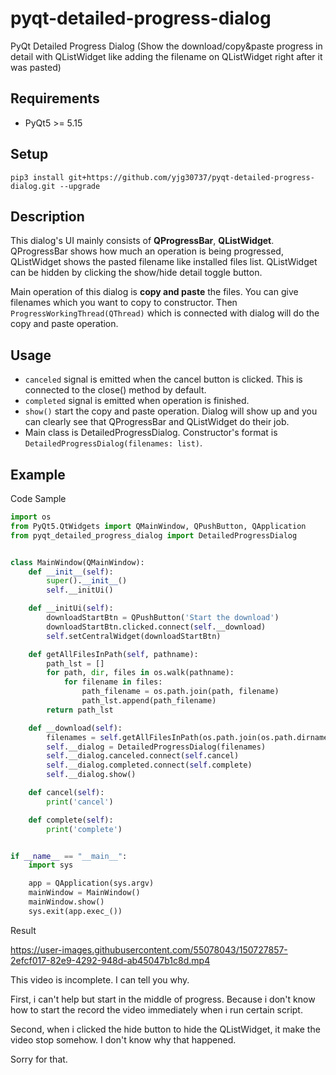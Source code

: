 # pyqt-detailed-progress-dialog
PyQt Detailed Progress Dialog (Show the download/copy&paste progress in detail with QListWidget like adding the filename on QListWidget right after it was pasted)

## Requirements
* PyQt5 >= 5.15

## Setup
```pip3 install git+https://github.com/yjg30737/pyqt-detailed-progress-dialog.git --upgrade```

## Description
This dialog's UI mainly consists of <b>QProgressBar</b>, <b>QListWidget</b>. QProgressBar shows how much an operation is being progressed, QListWidget shows the pasted filename like installed files list. QListWidget can be hidden by clicking the show/hide detail toggle button. 

Main operation of this dialog is <b>copy and paste</b> the files. You can give filenames which you want to copy to constructor. Then ```ProgressWorkingThread(QThread)``` which is connected with dialog will do the copy and paste operation.

## Usage
* ```canceled``` signal is emitted when the cancel button is clicked. This is connected to the close() method by default.
* ```completed``` signal is emitted when operation is finished.
* ```show()``` start the copy and paste operation. Dialog will show up and you can clearly see that QProgressBar and QListWidget do their job.
* Main class is DetailedProgressDialog. Constructor's format is ```DetailedProgressDialog(filenames: list)```.

## Example
Code Sample
```python
import os
from PyQt5.QtWidgets import QMainWindow, QPushButton, QApplication
from pyqt_detailed_progress_dialog import DetailedProgressDialog


class MainWindow(QMainWindow):
    def __init__(self):
        super().__init__()
        self.__initUi()

    def __initUi(self):
        downloadStartBtn = QPushButton('Start the download')
        downloadStartBtn.clicked.connect(self.__download)
        self.setCentralWidget(downloadStartBtn)

    def getAllFilesInPath(self, pathname):
        path_lst = []
        for path, dir, files in os.walk(pathname):
            for filename in files:
                path_filename = os.path.join(path, filename)
                path_lst.append(path_filename)
        return path_lst

    def __download(self):
        filenames = self.getAllFilesInPath(os.path.join(os.path.dirname(__file__), 'src')) # Get all the filenames list in certain directory
        self.__dialog = DetailedProgressDialog(filenames)
        self.__dialog.canceled.connect(self.cancel)
        self.__dialog.completed.connect(self.complete)
        self.__dialog.show()

    def cancel(self):
        print('cancel')

    def complete(self):
        print('complete')


if __name__ == "__main__":
    import sys

    app = QApplication(sys.argv)
    mainWindow = MainWindow()
    mainWindow.show()
    sys.exit(app.exec_())
```

Result

https://user-images.githubusercontent.com/55078043/150727857-2efcf017-82e9-4292-948d-ab45047b1c8d.mp4

This video is incomplete. I can tell you why.

First, i can't help but start in the middle of progress. Because i don't know how to start the record the video immediately when i run certain script.

Second, when i clicked the hide button to hide the QListWidget, it make the video stop somehow. I don't know why that happened.

Sorry for that.





